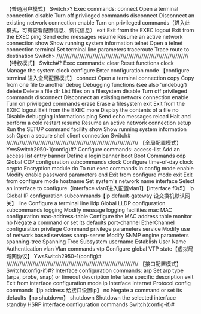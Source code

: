 【普通用户模式】
Switch>?
Exec commands:
  connect     Open a terminal connection
  disable     Turn off privileged commands
  disconnect  Disconnect an existing network connection
  enable      Turn on privileged commands（进入此模式，可有查看配置信息、调试信息）
  exit        Exit from the EXEC
  logout      Exit from the EXEC
  ping        Send echo messages
  resume      Resume an active network connection
  show        Show running system information
  telnet      Open a telnet connection
  terminal    Set terminal line parameters
  traceroute  Trace route to destination
Switch>
//////////////////////////////////////////////////////////////////////
【特权模式】
Switch#?
Exec commands:
  clear       Reset functions
  clock       Manage the system clock
  configure   Enter configuration mode 【configure terminal 进入全局配置模式】
  connect     Open a terminal connection
  copy        Copy from one file to another
  debug       Debugging functions (see also 'undebug')
  delete      Delete a file
  dir         List files on a filesystem
  disable     Turn off privileged commands
  disconnect  Disconnect an existing network connection
  enable      Turn on privileged commands
  erase       Erase a filesystem
  exit        Exit from the EXEC
  logout      Exit from the EXEC
  more        Display the contents of a file
  no          Disable debugging informations
  ping        Send echo messages
  reload      Halt and perform a cold restart
  resume      Resume an active network connection
  setup       Run the SETUP command facility
  show        Show running system information
  ssh         Open a secure shell client connection
Switch#
//////////////////////////////////////////////////////////////////////
【全局配置模式】
YwsSwitch2950-1(config)#?
Configure commands:
  access-list        Add an access list entry
  banner             Define a login banner
  boot               Boot Commands
  cdp                Global CDP configuration subcommands
  clock              Configure time-of-day clock
  crypto             Encryption module
  do                 To run exec commands in config mode
  enable             Modify enable password parameters
  end                Exit from configure mode
  exit               Exit from configure mode
  hostname           Set system's network name
  interface          Select an interface to configure【interface vlan1进入配置vlan1】【interface f0/5】
  ip                 Global IP configuration subcommands【ip default-gateway <gate>设交换机默认网关】
  line               Configure a terminal line
  lldp               Global LLDP configuration subcommands
  logging            Modify message logging facilities
  mac                MAC configuration
  mac-address-table  Configure the MAC address table
  monitor            
  no                 Negate a command or set its defaults
  port-channel       EtherChannel configuration
  privilege          Command privilege parameters
  service            Modify use of network based services
  snmp-server        Modify SNMP engine parameters
  spanning-tree      Spanning Tree Subsystem
  username           Establish User Name Authentication
  vlan               Vlan commands
  vtp                Configure global VTP state【虚拟局域网协议】
YwsSwitch2950-1(config)#
//////////////////////////////////////////////////////////////////////
【接口配置模式】
Switch(config-if)#?
Interface configuration commands:
  arp          Set arp type (arpa, probe, snap) or timeout
  description  Interface specific description
  exit         Exit from interface configuration mode
  ip           Interface Internet Protocol config commands【ip address <ip> <mask>给接口设置ip】
  no           Negate a command or set its defaults【no shutdown】
  shutdown     Shutdown the selected interface
  standby      HSRP interface configuration commands
Switch(config-if)#
